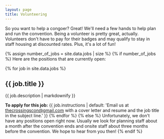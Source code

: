 ```yaml
---
layout: page
title: Volunteering
---
```


So you want to help a congoer? Great! We'll need a few hands to help plan and run the convention. Being a volunteer is
pretty great, actually. Volunteers don't have to pay for their badges and may qualify to stay in staff housing at
discounted rates. Plus, it's a lot of fun!

{% assign number_of_jobs = site.data.jobs | size %}
{% if number_of_jobs %}
Here are the positions that are currently open:

  {% for job in site.data.jobs %}
## {{ job.title }}

{{ job.description | markdownify }}

**To apply for this job:** {{ job.instructions | default: 'Email us at <thecrossingscon@gmail.com> with a cover letter and resume and the job title in the subject line.' }}
  {% endfor %}
{% else %}
Unfortunately, we don't have any positions open right now. Usually we look for planning staff about a month after the convention ends and onsite staff about three months before the convention. We hope to hear from you then!
{% endif %}
